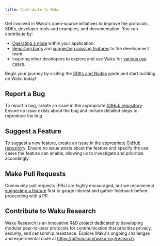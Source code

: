 ```yaml
---
title: Contribute to Waku
---
```


Get involved in Waku's open-source initiatives to improve the protocols, SDKs, developer tools and examples, and documentation. You can contribute by:

- [Operating a node](/guides/sdks-and-nodes#operate-a-waku-node) within your application.
- [Reporting bugs](#report-a-bug) and [suggesting missing features](#suggest-a-feature) to the development team.
- Inspiring other developers to explore and use Waku for [various use cases](/getting-started/use-cases).

Begin your journey by visiting the [SDKs and Nodes](/guides/sdks-and-nodes) guide and start building on Waku today!

## Report a Bug

To report a bug, create an issue in the appropriate [GitHub repository](https://github.com/waku-org). Ensure no issue exists about the bug and include detailed steps to reproduce the bug.

## Suggest a Feature

To suggest a new feature, create an issue in the appropriate [GitHub repository](https://github.com/waku-org). Ensure no issue exists about the feature and specify the use cases the feature can enable, allowing us to investigate and prioritize accordingly.

## Make Pull Requests

Community pull requests (PRs) are highly encouraged, but we recommend [suggesting a feature](#suggest-a-feature) first to gauge interest and gather feedback before proceeding with a PR.

## Contribute to Waku Research

Waku Research is an innovative R&D project dedicated to developing modular peer-to-peer protocols for communication that prioritize privacy, security, and censorship resistance. Explore Waku's ongoing challenges and experimental code at <https://github.com/waku-org/research>.